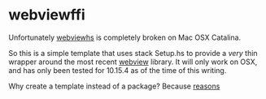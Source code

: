 # webviewffi
Unfortunately [webviewhs](https://github.com/lettier/webviewhs) is completely broken on Mac OSX Catalina.

So this is a simple template that uses stack Setup.hs to provide a *very* thin wrapper around the most recent [webview](https://github.com/zserge/webview) library. It will only work on OSX, and has only been tested for 10.15.4 as of the time of this writing.

Why create a template instead of a package? Because [reasons](https://github.com/lettier/webviewhs/issues/7)
